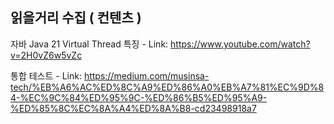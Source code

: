 ## 읽을거리 수집 ( 컨텐츠 )


자바 Java 21 Virtual Thread 특징  - Link: https://www.youtube.com/watch?v=2H0vZ6w5vZc

통합 테스트 - Link: https://medium.com/musinsa-tech/%EB%A6%AC%ED%8C%A9%ED%86%A0%EB%A7%81%EC%9D%84-%EC%9C%84%ED%95%9C-%ED%86%B5%ED%95%A9-%ED%85%8C%EC%8A%A4%ED%8A%B8-cd23498918a7